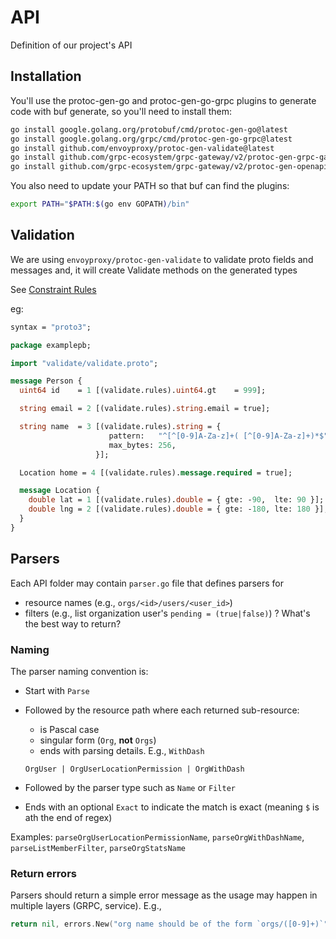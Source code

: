 # API

Definition of our project's API

## Installation

You'll use the protoc-gen-go and protoc-gen-go-grpc plugins to generate code with buf generate, so you'll need to install them:

```bash
go install google.golang.org/protobuf/cmd/protoc-gen-go@latest
go install google.golang.org/grpc/cmd/protoc-gen-go-grpc@latest
go install github.com/envoyproxy/protoc-gen-validate@latest
go install github.com/grpc-ecosystem/grpc-gateway/v2/protoc-gen-grpc-gateway@latest
go install github.com/grpc-ecosystem/grpc-gateway/v2/protoc-gen-openapiv2@latest
```

You also need to update your PATH so that buf can find the plugins:

```bash
export PATH="$PATH:$(go env GOPATH)/bin"
```

## Validation

We are using `envoyproxy/protoc-gen-validate` to validate proto fields and messages and, it will create Validate methods on the generated types

See [Constraint Rules](https://github.com/envoyproxy/protoc-gen-validate#constraint-rules)

eg:

```protobuf
syntax = "proto3";

package examplepb;

import "validate/validate.proto";

message Person {
  uint64 id    = 1 [(validate.rules).uint64.gt    = 999];

  string email = 2 [(validate.rules).string.email = true];

  string name  = 3 [(validate.rules).string = {
                      pattern:   "^[^[0-9]A-Za-z]+( [^[0-9]A-Za-z]+)*$",
                      max_bytes: 256,
                   }];

  Location home = 4 [(validate.rules).message.required = true];

  message Location {
    double lat = 1 [(validate.rules).double = { gte: -90,  lte: 90 }];
    double lng = 2 [(validate.rules).double = { gte: -180, lte: 180 }];
  }
}
```

## Parsers

Each API folder may contain `parser.go` file that defines parsers for

- resource names (e.g., `orgs/<id>/users/<user_id>`)
- filters (e.g., list organization user's `pending = (true|false)`) ? What's the best way to return?

### Naming

The parser naming convention is:

- Start with `Parse`
- Followed by the resource path where each returned sub-resource:
  - is Pascal case
  - singular form (`Org`, **not** `Orgs`)
  - ends with parsing details. E.g., `WithDash`

  ```
  OrgUser | OrgUserLocationPermission | OrgWithDash
  ```

- Followed by the parser type such as `Name` or `Filter`
- Ends with an optional `Exact` to indicate the match is exact (meaning `$` is ath the end of regex)

Examples: `parseOrgUserLocationPermissionName`, `parseOrgWithDashName`, `parseListMemberFilter`, `parseOrgStatsName`

### Return errors

Parsers should return a simple error message as the usage may happen in multiple layers (GRPC, service). E.g.,

```go
return nil, errors.New("org name should be of the form `orgs/([0-9]+)`")
```